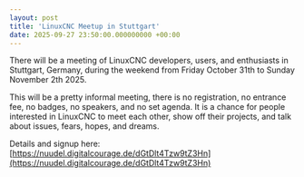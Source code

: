 ```yaml
---
layout: post
title: 'LinuxCNC Meetup in Stuttgart'
date: 2025-09-27 23:50:00.000000000 +00:00
---
```

There will be a meeting of LinuxCNC developers, users, and enthusiasts
in Stuttgart, Germany, during the weekend from Friday October 31th to Sunday
November 2th 2025.

This will be a pretty informal meeting, there is no registration,
no entrance fee, no badges, no speakers, and no set agenda.  It is a
chance for people interested in LinuxCNC to meet each other, show off
their projects, and talk about issues, fears, hopes, and dreams.

Details and signup here: [https://nuudel.digitalcourage.de/dGtDlt4Tzw9tZ3Hn](https://nuudel.digitalcourage.de/dGtDlt4Tzw9tZ3Hn)

